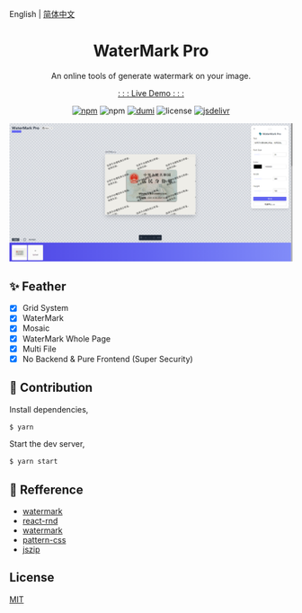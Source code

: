 English | [简体中文](./README_cn-zh.md)

<h1 align="center">WaterMark Pro</h1>

<p align="center">An online tools of generate watermark on your image. </p>

<p align="center"><a href="https://watermark-pro.vercel.app" target="_blank">: : : Live Demo : : :</a></p>

<p align="center">
<a href="https://www.npmjs.com/package/watermark-pro" target="_blank"><img alt="npm" src="https://img.shields.io/npm/v/watermark-pro?color=orange" /></a> <img alt="npm" src="https://img.shields.io/npm/dt/watermark-pro" /> <a href="https://github.com/umijs/dumi" target="_blank"><img alt="dumi" src="https://img.shields.io/badge/docs%20by-dumi-blue" /></a> <img alt="license" src="https://img.shields.io/github/license/Turkyden/watermark-pro" /> <a href="https://www.jsdelivr.com/package/npm/watermark-pro" target="_blank"><img alt="jsdelivr" src="https://data.jsdelivr.com/v1/package/npm/watermark-pro/badge" /></a>
</p>

![watermark pro](./screenshot.png)
## ✨ Feather

- [x] Grid System
- [x] WaterMark
- [x] Mosaic
- [x] WaterMark Whole Page
- [x] Multi File
- [x] No Backend & Pure Frontend (Super Security)

## 🔨 Contribution

Install dependencies,

```bash
$ yarn
```

Start the dev server,

```bash
$ yarn start
```

## 🔖 Refference

- [watermark](http://watermark.dxcweb.com/)
- [react-rnd](https://github.com/bokuweb/react-rnd)
- [watermark](https://github.com/pansyjs/react-components/tree/master/packages/watermark)
- [pattern-css](https://bansal.io/pattern-css)
- [jszip](https://github.com/Stuk/jszip)

## License

[MIT](./LICENSE)

